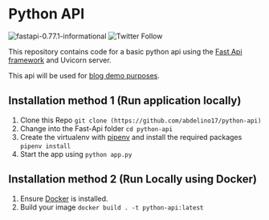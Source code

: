 # Python API

![fastapi-0.77.1-informational](https://img.shields.io/badge/fastapi-0.77.1-informational)
![Twitter Follow](https://img.shields.io/twitter/follow/abdelFare?logoColor=lime&style=social)

This repository contains code for a basic python api using the [Fast Api framework](https://fastapi.tiangolo.com/) and Uvicorn server.

This api will be used for [blog demo purposes](https://blog.abdelfare.me).

## Installation method 1 (Run application locally)

1. Clone this Repo `git clone (https://github.com/abdelino17/python-api)`
2. Change into the Fast-Api folder `cd python-api`
3. Create the virtualenv with [pipenv](https://pipenv.pypa.io/en/latest/) and install the required packages `pipenv install`
4. Start the app using `python app.py`

## Installation method 2 (Run Locally using Docker)

1. Ensure [Docker](https://docs.docker.com/install/) is installed.
2. Build your image `docker build . -t python-api:latest`
